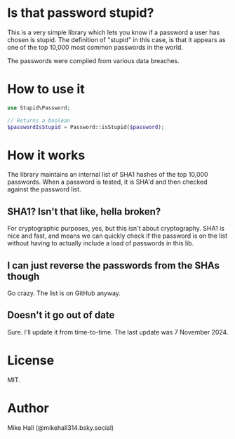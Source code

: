# Is that password stupid?

This is a very simple library which lets you know if a password a user has
chosen is stupid. The definition of "stupid" in this case, is that it appears
as one of the top 10,000 most common passwords in the world.

The passwords were compiled from various data breaches.

# How to use it

```php
use Stupid\Password;

// Returns a boolean
$passwordIsStupid = Password::isStupid($password);
```

# How it works

The library maintains an internal list of SHA1 hashes of the top 10,000
passwords. When a password is tested, it is SHA'd and then checked against
the password list.

## SHA1? Isn't that like, hella broken?

For cryptographic purposes, yes, but this isn't about cryptography. SHA1 is nice
and fast, and means we can quickly check if the password is on the list without
having to actually include a load of passwords in this lib.

## I can just reverse the passwords from the SHAs though

Go crazy. The list is on GitHub anyway.

## Doesn't it go out of date

Sure. I'll update it from time-to-time. The last update was 7 November 2024.

# License

MIT.

# Author

Mike Hall (@mikehall314.bsky.social)

